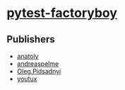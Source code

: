 # [pytest-factoryboy](https://pypi.org/project/pytest-factoryboy)



## Publishers
- [anatoly](https://pypi.org/user/anatoly)
- [andreaspelme](https://pypi.org/user/andreaspelme)
- [Oleg.Pidsadnyi](https://pypi.org/user/Oleg.Pidsadnyi)
- [youtux](https://pypi.org/user/youtux)

